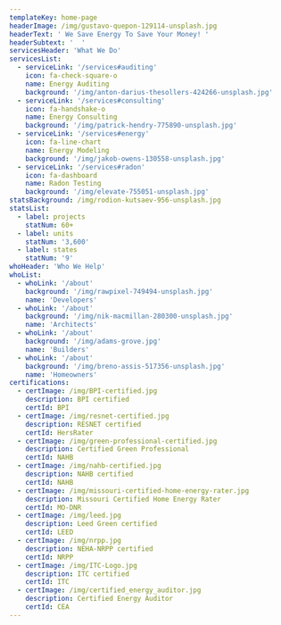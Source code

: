 ```yaml
---
templateKey: home-page
headerImage: /img/gustavo-quepon-129114-unsplash.jpg
headerText: ' We Save Energy To Save Your Money! '
headerSubtext: '  '
servicesHeader: 'What We Do'
servicesList:
  - serviceLink: '/services#auditing'
    icon: fa-check-square-o
    name: Energy Auditing
    background: '/img/anton-darius-thesollers-424266-unsplash.jpg'
  - serviceLink: '/services#consulting'
    icon: fa-handshake-o
    name: Energy Consulting
    background: '/img/patrick-hendry-775890-unsplash.jpg'
  - serviceLink: '/services#energy'
    icon: fa-line-chart
    name: Energy Modeling
    background: '/img/jakob-owens-130558-unsplash.jpg'
  - serviceLink: '/services#radon'
    icon: fa-dashboard
    name: Radon Testing
    background: '/img/elevate-755051-unsplash.jpg'
statsBackground: /img/rodion-kutsaev-956-unsplash.jpg
statsList:
  - label: projects
    statNum: 60+
  - label: units
    statNum: '3,600'
  - label: states
    statNum: '9'
whoHeader: 'Who We Help'
whoList:
  - whoLink: '/about'
    background: '/img/rawpixel-749494-unsplash.jpg'
    name: 'Developers'
  - whoLink: '/about'
    background: '/img/nik-macmillan-280300-unsplash.jpg'
    name: 'Architects'
  - whoLink: '/about'
    background: '/img/adams-grove.jpg'
    name: 'Builders'
  - whoLink: '/about'
    background: '/img/breno-assis-517356-unsplash.jpg'
    name: 'Homeowners'
certifications:
  - certImage: /img/BPI-certified.jpg
    description: BPI certified
    certId: BPI
  - certImage: /img/resnet-certified.jpg
    description: RESNET certified
    certId: HersRater
  - certImage: /img/green-professional-certified.jpg
    description: Certified Green Professional
    certId: NAHB
  - certImage: /img/nahb-certified.jpg
    description: NAHB certified
    certId: NAHB
  - certImage: /img/missouri-certified-home-energy-rater.jpg
    description: Missouri Certified Home Energy Rater
    certId: MO-DNR
  - certImage: /img/leed.jpg
    description: Leed Green certified
    certId: LEED
  - certImage: /img/nrpp.jpg
    description: NEHA-NRPP certified
    certId: NRPP
  - certImage: /img/ITC-Logo.jpg
    description: ITC certified
    certId: ITC
  - certImage: /img/certified_energy_auditor.jpg
    description: Certified Energy Auditor
    certId: CEA
---
```

